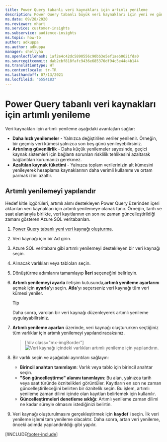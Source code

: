 ```yaml
---
title: Power Query tabanlı veri kaynakları için artımlı yenileme
description: Power Query tabanlı büyük veri kaynakları için yeni ve güncelleştirilmiş verileri yenileyin.
ms.date: 09/28/2020
ms.reviewer: mhart
ms.service: customer-insights
ms.subservice: audience-insights
ms.topic: how-to
author: adkuppa
ms.author: adkuppa
manager: shellyha
ms.openlocfilehash: 1af2e4c42dc5890556c90bb3e5ef1aeb0621fda0
ms.sourcegitcommit: dab2cbf818fafc9436e685376df94c5e44e4b144
ms.translationtype: HT
ms.contentlocale: tr-TR
ms.lasthandoff: 07/13/2021
ms.locfileid: "6554183"
---
```

# <a name="incremental-refresh-for-data-sources-based-on-power-query"></a>Power Query tabanlı veri kaynakları için artımlı yenileme

Veri kaynakları için artımlı yenileme aşağıdaki avantajları sağlar:

- **Daha hızlı yenilemeler** - Yalnızca değiştirilen veriler yenilenir. Örneğin, bir geçmiş veri kümesi yalnızca son beş günü yenileyebilirsiniz.
- **Artırılmış güvenilirlik** - Daha küçük yenilemeler sayesinde, geçici kaynak sistemleri için bağlantı sorunları risklilik tehlikesini azaltarak bağlantıları korumanızı gerekmez.
- **Azaltılan kaynak tüketimi** - Yalnızca toplam verilerinizin alt kümesini yenileyerek hesaplama kaynaklarının daha verimli kullanımı ve ortam parmak izini azaltır.

## <a name="configure-incremental-refresh"></a>Artımlı yenilemeyi yapılandır

Hedef kitle içgörüleri, artımlı alımı destekleyen Power Query üzerinden içeri aktarılan veri kaynakları için artımlı yenilemeye olanak tanır. Örneğin, tarih ve saat alanlarıyla birlikte, veri kayıtlarının en son ne zaman güncelleştirildiği zamanı gösteren Azure SQL veritabanları.

1. [Power Query tabanlı yeni veri kaynağı oluşturma](connect-power-query.md).

1. Veri kaynağı için bir Ad girin.

1. Azure SQL veritabanı gibi artımlı yenilemeyi destekleyen bir veri kaynağı seçin.

1. Alınacak varlıkları veya tabloları seçin.

1. Dönüştürme adımlarını tamamlayıp **İleri** seçeneğini belirleyin.

1. **Artımlı yenilemeyi ayarla** iletişim kutusunda,**artımlı yenileme ayarlarını** açmak için **ayarla**'yı seçin. **Atla**'yı seçerseniz veri kaynağı tüm veri kümesi yeniler.
   > [!TIP]
   > Daha sonra, varolan bir veri kaynağı düzenleyerek artımlı yenileme uygulayabilirsiniz.

1. **Artımlı yenileme ayarları** üzerinde, veri kaynağı oluştururken seçtiğiniz tüm varlıklar için artımlı yenilemeyi yapılandıracaksınız.

   > [!div class="mx-imgBorder"]
   > ![Veri kaynağı içindeki varlıkları artımlı yenileme için yapılandırın.](media/incremental-refresh-settings.png "veri kaynağı içindeki varlıkları artımlı yenileme için yapılandırma")

1. Bir varlık seçin ve aşağıdaki ayrıntıları sağlayın:

   - **Birincil anahtarı tanımlayın**: Varlık veya tablo için birincil anahtar seçin.
   - **"Son güncelleştirme" alanını tanımlayın**: Bu alan, yalnızca tarih veya saat türünde öznitelikleri görüntüler. Kayıtların en son ne zaman güncelleştirileceğini belirten bir öznitelik seçin. Bu işlem, artımlı yenileme zaman dilimi içinde olan kayıtları belirlemek için kullanılır.
   - **Güncelleştirmeleri denetleme sıklığı**: Artımlı yenileme zaman dilimi ne kadar süreyle olmasını istediğinizi belirtin.

1. Veri kaynağı oluşturulmasını gerçekleştirmek için **kaydet**'i seçin. İlk veri yenileme işlemi tam yenileme olacaktır. Daha sonra, artan veri yenileme, önceki adımda yapılandırıldığı gibi yapılır.


[!INCLUDE[footer-include](../includes/footer-banner.md)]